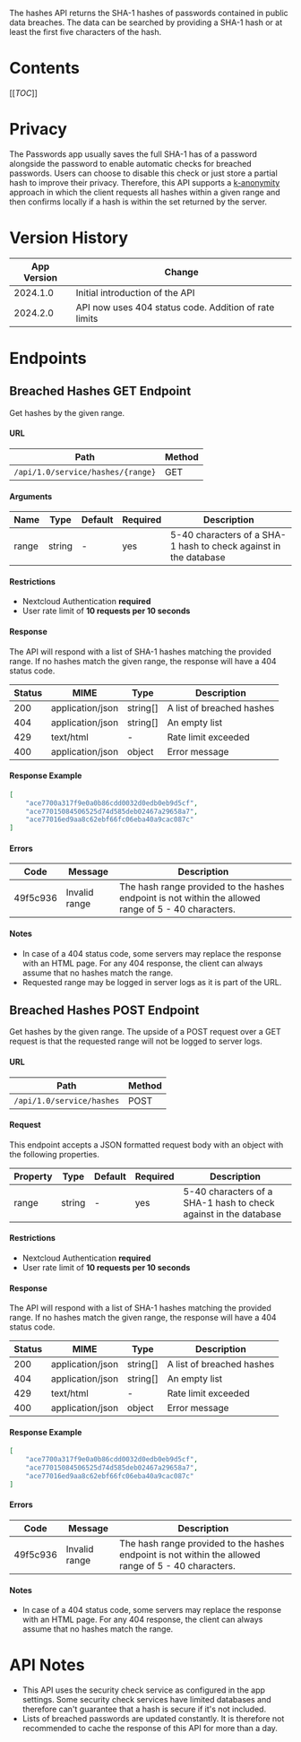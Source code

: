 The hashes API returns the SHA-1 hashes of passwords contained in public data breaches.
The data can be searched by providing a SHA-1 hash or at least the first five characters of the hash.

# Contents
[[_TOC_]]

# Privacy
The Passwords app usually saves the full SHA-1 has of a password alongside the password to enable automatic checks for breached passwords.
Users can choose to disable this check or just store a partial hash to improve their privacy.
Therefore, this API supports a [k-anonymity](https://en.wikipedia.org/wiki/K-anonymity) approach in which the client requests all hashes within a given range and then confirms locally if a hash is within the set returned by the server.

# Version History
| App Version | Change                                                |
|-------------|-------------------------------------------------------|
| 2024.1.0    | Initial introduction of the API                       |
| 2024.2.0    | API now uses 404 status code. Addition of rate limits |

# Endpoints

## Breached Hashes GET Endpoint
Get hashes by the given range.

#### URL
| Path                              | Method |
|-----------------------------------|--------|
| `/api/1.0/service/hashes/{range}` | GET    |

#### Arguments
| Name  | Type   | Default | Required | Description                                                      |
|-------|--------|---------|----------|------------------------------------------------------------------|
| range | string | -       | yes      | 5-40 characters of a SHA-1 hash to check against in the database |

#### Restrictions
- Nextcloud Authentication **required**
- User rate limit of **10 requests per 10 seconds**

#### Response
The API will respond with a list of SHA-1 hashes matching the provided range.
If no hashes match the given range, the response will have a 404 status code.

| Status | MIME             | Type     | Description               |
|--------|------------------|----------|---------------------------|
| 200    | application/json | string[] | A list of breached hashes |
| 404    | application/json | string[] | An empty list             |
| 429    | text/html        | -        | Rate limit exceeded       |
| 400    | application/json | object   | Error message             |

#### Response Example
```json
[
    "ace7700a317f9e0a0b86cdd0032d0edb0eb9d5cf",
    "ace77015084506525d74d585deb02467a29658a7",
    "ace77016ed9aa8c62ebf66fc06eba40a9cac087c"
]
```

#### Errors
| Code     | Message       | Description                                                                                          |
|----------|---------------|------------------------------------------------------------------------------------------------------|
| 49f5c936 | Invalid range | The hash range provided to the hashes endpoint is not within the allowed range of 5 - 40 characters. |

#### Notes
- In case of a 404 status code, some servers may replace the response with an HTML page.
    For any 404 response, the client can always assume that no hashes match the range.
- Requested range may be logged in server logs as it is part of the URL.



## Breached Hashes POST Endpoint
Get hashes by the given range.
The upside of a POST request over a GET request is that the requested range will not be logged to server logs.

#### URL
| Path                      | Method |
|---------------------------|--------|
| `/api/1.0/service/hashes` | POST   |

#### Request
This endpoint accepts a JSON formatted request body with an object with the following properties.

| Property | Type   | Default | Required | Description                                                      |
|----------|--------|---------|----------|------------------------------------------------------------------|
| range    | string | -       | yes      | 5-40 characters of a SHA-1 hash to check against in the database |

#### Restrictions
- Nextcloud Authentication **required**
- User rate limit of **10 requests per 10 seconds**

#### Response
The API will respond with a list of SHA-1 hashes matching the provided range.
If no hashes match the given range, the response will have a 404 status code.

| Status | MIME             | Type     | Description               |
|--------|------------------|----------|---------------------------|
| 200    | application/json | string[] | A list of breached hashes |
| 404    | application/json | string[] | An empty list             |
| 429    | text/html        | -        | Rate limit exceeded       |
| 400    | application/json | object   | Error message             |

#### Response Example
```json
[
    "ace7700a317f9e0a0b86cdd0032d0edb0eb9d5cf",
    "ace77015084506525d74d585deb02467a29658a7",
    "ace77016ed9aa8c62ebf66fc06eba40a9cac087c"
]
```

#### Errors
| Code     | Message       | Description                                                                                          |
|----------|---------------|------------------------------------------------------------------------------------------------------|
| 49f5c936 | Invalid range | The hash range provided to the hashes endpoint is not within the allowed range of 5 - 40 characters. |

#### Notes
- In case of a 404 status code, some servers may replace the response with an HTML page.
    For any 404 response, the client can always assume that no hashes match the range.

# API Notes
- This API uses the security check service as configured in the app settings.
    Some security check services have limited databases and therefore can't guarantee that a hash is secure if it's not included.
- Lists of breached passwords are updated constantly.
    It is therefore not recommended to cache the response of this API for more than a day.